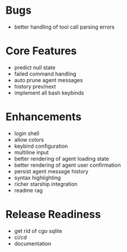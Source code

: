 # Bugs

- better handling of tool call parsing errors

# Core Features

- predict null state
- failed command handling
- auto prune agent messages
- history prev/next
- implement all bash keybinds

# Enhancements

- login shell
- allow colors
- keybind configuration
- multiline input
- better rendering of agent loading state
- better rendering of agent user confirmation
- persist agent message history
- syntax highlighting
- richer starship integration
- readme rag

# Release Readiness

- get rid of cgo sqlite
- ci/cd
- documentation
